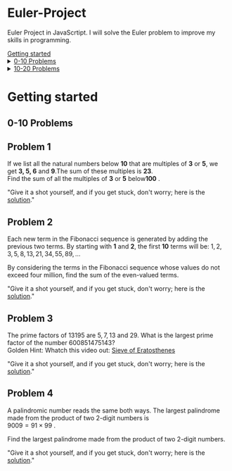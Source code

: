 # Euler-Project
Euler Project in JavaScrtipt. I will solve the Euler problem to improve my skills in programming.
        <summary><a href="#getting-started">Getting started</a></summary>
        <details>
            <summary><a href="#0-10-problems">0-10 Problems</a></summary>
- [Problem 1](#problem-1)
- [Problem 2](#problem-2)
- [Problem 3](#problem-3)
        </details>
        <details>
            <summary><a href="#10-20-problems">10-20 Problems</a></summary>
    - [Problem 1](#problem-1)
    - [Problem 2](#problem-2)
    - [Problem 3](#problem-3)
        </details>

# Getting started 


## 0-10 Problems
## Problem 1  
If we list all the natural numbers below **10** that are multiples of **3** or **5**, we get **3, 5, 6** and **9**.The sum of these multiples is **23**.  
Find the sum of all the multiples of **3** or **5** below**100** .

"Give it a shot yourself, and if you get stuck, don't worry; here is the [solution](euler_01.js)."


## Problem 2
Each new term in the Fibonacci sequence is generated by adding the previous two terms. By starting with **1** and **2**, the first **10** terms will be: 
        $1, 2, 3, 5, 8, 13, 21, 34, 55, 89, ...$

By considering the terms in the Fibonacci sequence whose values do not exceed four million, find the sum of the even-valued terms.  

"Give it a shot yourself, and if you get stuck, don't worry; here is the [solution](euler_02.js)."


## Problem 3
The prime factors of $13195$ are $5, 7, 13$ and $29$.
What is the largest prime factor of the number $600851475143$?  
Golden Hint: Whatch this video out: [Sieve of Eratosthenes](https://www.youtube.com/watch?v=V08g_lkKj6Q)

"Give it a shot yourself, and if you get stuck, don't worry; here is the [solution](euler_03.js)."


## Problem 4
A palindromic number reads the same both ways. The largest palindrome made from the product of two $2$-digit numbers is  
$9009 = 91 × 99$
.

Find the largest palindrome made from the product of two $2$-digit numbers.

"Give it a shot yourself, and if you get stuck, don't worry; here is the [solution](euler_04.js)."


